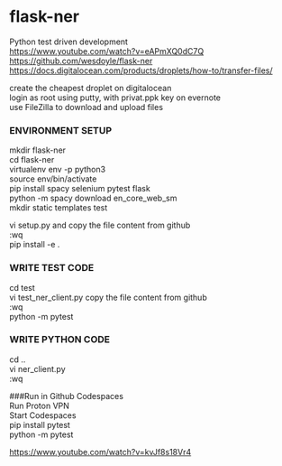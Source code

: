 # flask-ner
Python test driven development  
https://www.youtube.com/watch?v=eAPmXQ0dC7Q  
https://github.com/wesdoyle/flask-ner  
https://docs.digitalocean.com/products/droplets/how-to/transfer-files/  

create the cheapest droplet on digitalocean  
login as root using putty, with privat.ppk key on evernote  
use FileZilla to download and upload files  

### ENVIRONMENT SETUP  
mkdir flask-ner  
cd flask-ner  
virtualenv env -p python3  
source env/bin/activate  
pip install spacy selenium pytest flask  
python -m spacy download en_core_web_sm  
mkdir static templates test  

vi setup.py and copy the file content from github  
:wq  
pip install -e .  

### WRITE TEST CODE  
cd test  
vi test_ner_client.py copy the file content from github  
:wq  
python -m pytest  

### WRITE PYTHON CODE  
cd ..  
vi ner_client.py  
:wq  

###Run in Github Codespaces  
Run Proton VPN  
Start Codespaces  
pip install pytest  
python -m pytest  

https://www.youtube.com/watch?v=kvJf8s18Vr4  






